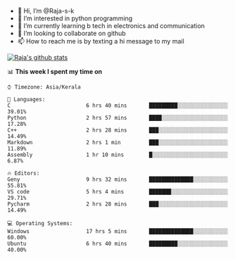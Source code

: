 - 👋 Hi, I’m @Raja-s-k
- 👀 I’m interested in python programming
- 🌱 I’m currently learning b tech in electronics and communication
- 💞️ I’m looking to collaborate on github
- 📫 How to reach me is by texting a hi message to my mail



 
[![Raja's github stats](https://github-readme-stats.vercel.app/api?username=Raja-s-k&show_icons=true&theme=merko&hide=["contribs","issues"])](https://github.com/Raja-s-k)





📊 **This week I spent my time on** 

```text
⌚︎ Timezone: Asia/Kerala

💬 Languages: 
C                        6 hrs 40 mins       █████████░░░░░░░░░░░░░░░░   39.01% 
Python                   2 hrs 57 mins       ████░░░░░░░░░░░░░░░░░░░░░   17.28% 
C++                      2 hrs 28 mins       ███░░░░░░░░░░░░░░░░░░░░░░   14.49% 
Markdown                 2 hrs 1 min         ███░░░░░░░░░░░░░░░░░░░░░░   11.89% 
Assembly                 1 hr 10 mins        █░░░░░░░░░░░░░░░░░░░░░░░░   6.87%

🔥 Editors: 
Geny                     9 hrs 32 mins       ██████████████░░░░░░░░░░░   55.81% 
VS code                  5 hrs 4 mins        ███████░░░░░░░░░░░░░░░░░░   29.71% 
Pycharm                  2 hrs 28 mins       ███░░░░░░░░░░░░░░░░░░░░░░   14.49%

💻 Operating Systems: 
Windows                  17 hrs 5 mins       ██████████████░░░░░░░░░░░   60.00% 
Ubuntu                   6 hrs 40 mins       █████████░░░░░░░░░░░░░░░░   40.00% 
```

<!---
Raja-s-k/Raja-s-k is a ✨ special ✨ repository because its `README.md` (this file) appears on your GitHub profile.
You can click the Preview link to take a look at your changes.
--->
